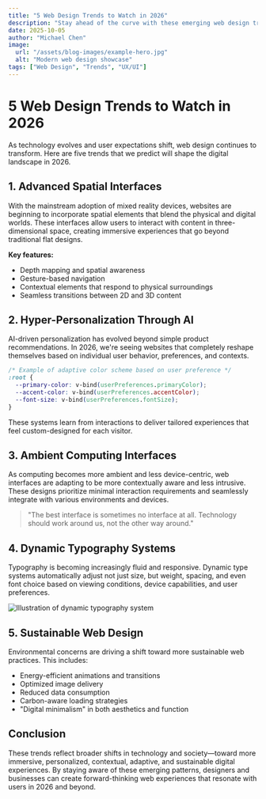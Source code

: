 ```yaml
---
title: "5 Web Design Trends to Watch in 2026"
description: "Stay ahead of the curve with these emerging web design trends that will dominate the digital landscape in 2026."
date: 2025-10-05
author: "Michael Chen"
image:
  url: "/assets/blog-images/example-hero.jpg"
  alt: "Modern web design showcase"
tags: ["Web Design", "Trends", "UX/UI"]
---
```


# 5 Web Design Trends to Watch in 2026

As technology evolves and user expectations shift, web design continues to transform. Here are five trends that we predict will shape the digital landscape in 2026.

## 1. Advanced Spatial Interfaces

With the mainstream adoption of mixed reality devices, websites are beginning to incorporate spatial elements that blend the physical and digital worlds. These interfaces allow users to interact with content in three-dimensional space, creating immersive experiences that go beyond traditional flat designs.

**Key features:**

- Depth mapping and spatial awareness
- Gesture-based navigation
- Contextual elements that respond to physical surroundings
- Seamless transitions between 2D and 3D content

## 2. Hyper-Personalization Through AI

AI-driven personalization has evolved beyond simple product recommendations. In 2026, we're seeing websites that completely reshape themselves based on individual user behavior, preferences, and contexts.

```css
/* Example of adaptive color scheme based on user preference */
:root {
  --primary-color: v-bind(userPreferences.primaryColor);
  --accent-color: v-bind(userPreferences.accentColor);
  --font-size: v-bind(userPreferences.fontSize);
}
```

These systems learn from interactions to deliver tailored experiences that feel custom-designed for each visitor.

## 3. Ambient Computing Interfaces

As computing becomes more ambient and less device-centric, web interfaces are adapting to be more contextually aware and less intrusive. These designs prioritize minimal interaction requirements and seamlessly integrate with various environments and devices.

> "The best interface is sometimes no interface at all. Technology should work around us, not the other way around."

## 4. Dynamic Typography Systems

Typography is becoming increasingly fluid and responsive. Dynamic type systems automatically adjust not just size, but weight, spacing, and even font choice based on viewing conditions, device capabilities, and user preferences.

![Illustration of dynamic typography system](/assets/blog-images/example-hero.jpg)

## 5. Sustainable Web Design

Environmental concerns are driving a shift toward more sustainable web practices. This includes:

- Energy-efficient animations and transitions
- Optimized image delivery
- Reduced data consumption
- Carbon-aware loading strategies
- "Digital minimalism" in both aesthetics and function

## Conclusion

These trends reflect broader shifts in technology and society—toward more immersive, personalized, contextual, adaptive, and sustainable digital experiences. By staying aware of these emerging patterns, designers and businesses can create forward-thinking web experiences that resonate with users in 2026 and beyond.

